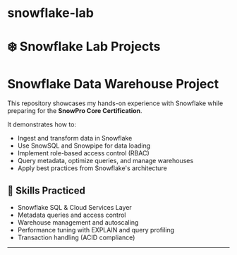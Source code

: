 # snowflake-lab

# ❄️ Snowflake Lab Projects

# Snowflake Data Warehouse Project 

This repository showcases my hands-on experience with Snowflake while preparing for the **SnowPro Core Certification**.

It demonstrates how to:
- Ingest and transform data in Snowflake
- Use SnowSQL and Snowpipe for data loading
- Implement role-based access control (RBAC)
- Query metadata, optimize queries, and manage warehouses
- Apply best practices from Snowflake's architecture

## 🧠 Skills Practiced
- Snowflake SQL & Cloud Services Layer
- Metadata queries and access control
- Warehouse management and autoscaling
- Performance tuning with EXPLAIN and query profiling
- Transaction handling (ACID compliance)
---


